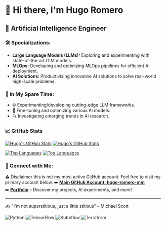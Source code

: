 # 👋 Hi there, I'm Hugo Romero

## 🤖 Artificial Intelligence Engineer

### 🛠️ Specializations:
- **Large Language Models (LLMs):** Exploring and experimenting with state-of-the-art LLM models.
- **MLOps:** Developing and optimizing MLOps pipelines for efficient AI deployment.
- **AI Solutions:** Productivizing innovative AI solutions to solve real-world high-scale problems.

### 🌱 In My Spare Time:
- 🌐 Experimenting/developing cutting-edge LLM frameworks.
- 🎯 Fine-tuning and optimizing various AI models.
- 🔍 Investigating emerging trends in AI research.

### 📈 GitHub Stats
[![Hugo's GitHub Stats](https://github-readme-stats.vercel.app/api?username=hugo-romero-mm&show_icons=true&theme=radical&count_private=true)](https://github.com/hugo-romero-mm)
[![Hugo's GitHub Stats](https://github-readme-stats.vercel.app/api?username=hugo-romero-mm&count_private=true)](https://github.com/hugo-romero-mm)

[![Top Languages](https://github-readme-stats.vercel.app/api/top-langs/?username=hugoromerorico&layout=compact&theme=radical)](https://github.com/hugoromerorico)
[![Top Languages](https://github-readme-stats.vercel.app/api/top-langs/?username=hugo-romero-mm&layout=compact&theme=radical)](https://github.com/hugo-romero-mm)


### 🔗 Connect with Me:
⚠️ Disclaimer this is not my most active GitHub account. Feel free to visit my primary account below.
➡️ **[Main GitHub Account: hugo-romero-mm](https://github.com/hugo-romero-mm)**  
➡️ **[Portfolio](https://hugoromerorico.github.io/)** – Discover my projects, AI experiments, and more!

---

✍️ "I'm not superstitious, just a little stitious" – Michael Scott

![Python](https://img.shields.io/badge/Python-3776AB?style=for-the-badge&logo=python&logoColor=white)
![TensorFlow](https://img.shields.io/badge/TensorFlow-FF6F00?style=for-the-badge&logo=tensorflow&logoColor=white)
![Kubeflow](https://img.shields.io/badge/Kubeflow-326CE5?style=for-the-badge&logo=kubeflow&logoColor=white)
![Terraform](https://img.shields.io/badge/Terraform-623CE4?style=for-the-badge&logo=terraform&logoColor=white)
